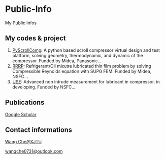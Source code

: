 # Public-Info
My Public Infos

## My codes & project

1. [PyScrollComp](https://github.com/XJTU-WC/PyScrollComp): A python based scroll compressor virtual design and test platform, solving geometry, thermodynamic, and dynamic of the compressor. Funded by Midea, Panasonic...
2. [RRRP](https://github.com/XJTU-WC/RRRP): Refrigerant/Oil mixutre lubricated thin film problem by solving Compressible Reynolds equation with SUPG FEM. Funded by Midea, NSFC...
3. [USE](None): Advanced non intrude measurement for lubricant in compressor. in developing. Funded by NSFC...

## Publications 

[Google Scholar](https://scholar.google.com/citations?user=x2qW1s0AAAAJ&hl=zh-CN&authuser=1)

## Contact informations

[Wang Che@XJTU](https://gr.xjtu.edu.cn/en/web/wangche)

wangche0731@outlook.com
